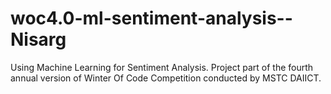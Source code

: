 # woc4.0-ml-sentiment-analysis--Nisarg
Using Machine Learning for Sentiment Analysis. Project part of the fourth annual version of Winter Of Code Competition conducted by MSTC DAIICT.
